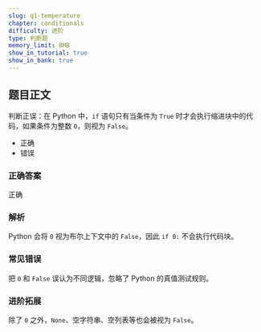 ```yaml
---
slug: q1-temperature
chapter: conditionals
difficulty: 进阶
type: 判断题
memory_limit: 8MB
show_in_tutorial: true
show_in_bank: true
---
```

## 题目正文
判断正误：在 Python 中，`if` 语句只有当条件为 `True` 时才会执行缩进块中的代码，如果条件为整数 `0`，则视为 `False`。
- 正确
- 错误

### 正确答案
正确

### 解析
Python 会将 `0` 视为布尔上下文中的 `False`，因此 `if 0:` 不会执行代码块。

### 常见错误
把 `0` 和 `False` 误认为不同逻辑，忽略了 Python 的真值测试规则。

### 进阶拓展
除了 `0` 之外，`None`、空字符串、空列表等也会被视为 `False`。
